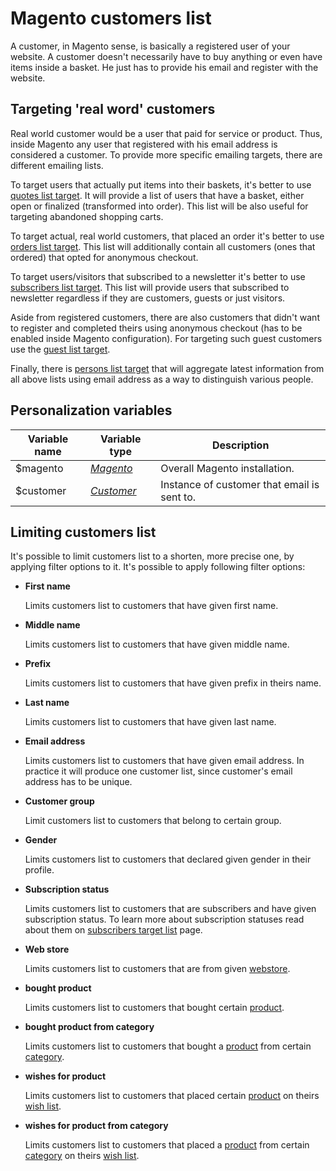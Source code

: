 # Magento customers list

A customer, in Magento sense, is basically a registered user of your website. 
A customer doesn't necessarily have to buy anything or even have items inside 
a basket. He just has to provide his email and register with the website. 

## Targeting 'real word' customers

Real world customer would be a user that paid for service or product. Thus, inside
Magento any user that registered with his email address is considered a customer. 
To provide more specific emailing targets, there are different emailing lists.

To target users that actually put items into their baskets, it's better to use
[quotes list target][quotes-target]. 
It will provide a list of users that have a basket, either open or finalized 
(transformed into order). This list will be also useful for targeting abandoned
shopping carts.

To target actual, real world customers, that placed an order it's better to use
[orders list target][orders-target].
This list will additionally contain all customers (ones that ordered) that opted 
for anonymous checkout.

To target users/visitors that subscribed to a newsletter it's better to use 
[subscribers list target][subscribers-target].
This list will provide users that subscribed to newsletter regardless if they are
customers, guests or just visitors.

Aside from registered customers, there are also customers that didn't want to 
register and completed theirs using anonymous checkout (has to be enabled inside 
Magento configuration). For targeting such guest customers use the [guest list target][guests-target].

Finally, there is [persons list target][persons-target]
that will aggregate latest information from all above lists using email address 
as a way to distinguish various people.

## Personalization variables

| Variable name | Variable type                     | Description                                 |
|---------------|-----------------------------------|---------------------------------------------| 
| $magento      | _[Magento][magento-object]_       | Overall Magento installation.               |
| $customer     | _[Customer][customer-object]_     | Instance of customer that email is sent to. |

## Limiting customers list

It's possible to limit customers list to a shorten, more precise one, by applying
filter options to it. It's possible to apply following filter options:

*  **First name**
     
   Limits customers list to customers that have given first name.

*  **Middle name**

   Limits customers list to customers that have given middle name.

*  **Prefix**

   Limits customers list to customers that have given prefix in theirs name.

*  **Last name**

   Limits customers list to customers that have given last name.

*  **Email address**

   Limits customers list to customers that have given email address. In practice 
   it will produce one customer list, since customer's email address has to be 
   unique.

*  **Customer group**

   Limit customers list to customers that belong to certain group.

*  **Gender**

   Limits customers list to customers that declared given gender in their profile.

*  **Subscription status**

   Limits customers list to customers that are subscribers and have given subscription
   status. To learn more about subscription statuses read about them on [subscribers 
   target list][subscribers-target] page.

*  **Web store**

   Limits customers list to customers that are from given [webstore][webstore-object].

*  **bought product**

   Limits customers list to customers that bought certain [product][product-object].

*  **bought product from category**

   Limits customers list to customers that bought a [product][product-object] from certain [category][category-object].

*  **wishes for product**

   Limits customers list to customers that placed certain [product][product-object] on theirs [wish list][wishlist-object].

*  **wishes for product from category**

   Limits customers list to customers that placed a [product][product-object] from certain [category][category-object] on theirs [wish list][wishlist-object].


[webstore-object]: copernica-docs:MarketingSuite/magento-integration/object/webstore
[product-object]: copernica-docs:MarketingSuite/magento-integration/object/product
[category-object]: copernica-docs:MarketingSuite/magento-integration/object/category
[wishlist-object]: copernica-docs:MarketingSuite/magento-integration/object/wishlist
[customer-object]: copernica-docs:MarketingSuite/magento-integration/object/customer
[person-object]: copernica-docs:MarketingSuite/magento-integration/object/person
[magento-object]: copernica-docs:MarketingSuite/magento-integration/object/magento
[subscribers-target]: copernica-docs:MarketingSuite/magento-integration/targets/subscribers
[guests-target]: copernica-docs:MarketingSuite/magento-integration/targets/guests
[persons-target]: copernica-docs:MarketingSuite/magento-integration/targets/persons
[orders-target]: copernica-docs:MarketingSuite/magento-integration/targets/orders
[quotes-target]: copernica-docs:MarketingSuite/magento-integration/targets/quotes
